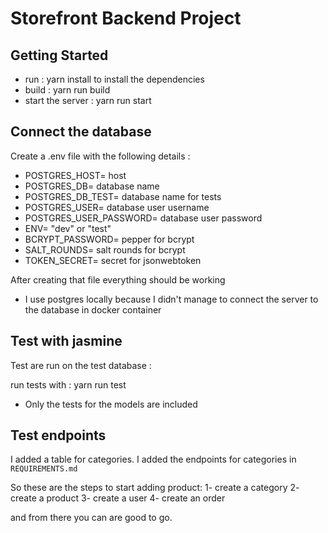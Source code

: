 # Storefront Backend Project

## Getting Started

- run : yarn install to install the dependencies
- build : yarn run build
- start the server : yarn run start

## Connect the database

Create a .env file with the following details :

- POSTGRES_HOST= host
- POSTGRES_DB= database name
- POSTGRES_DB_TEST= database name for tests
- POSTGRES_USER= database user username
- POSTGRES_USER_PASSWORD= database user password
- ENV= "dev" or "test"
- BCRYPT_PASSWORD= pepper for bcrypt
- SALT_ROUNDS= salt rounds for bcrypt
- TOKEN_SECRET= secret for jsonwebtoken

After creating that file everything should be working

- I use postgres locally because I didn't manage to connect the server to the database in docker container

## Test with jasmine

Test are run on the test database :

run tests with : yarn run test

- Only the tests for the models are included

## Test endpoints

I added a table for categories.
I added the endpoints for categories in `REQUIREMENTS.md`

So these are the steps to start adding product:
1- create a category
2- create a product
3- create a user
4- create an order

and from there you can are good to go.
